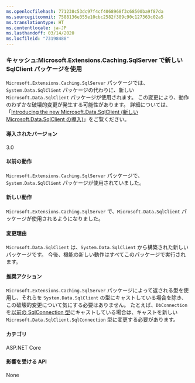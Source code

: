 ```yaml
---
ms.openlocfilehash: 771238c53dc97f4cf4068968f3c68500ba9f87da
ms.sourcegitcommit: 7588136e355e10cbc2582f389c90c127363c02a5
ms.translationtype: HT
ms.contentlocale: ja-JP
ms.lasthandoff: 03/14/2020
ms.locfileid: "73198488"
---
```

### <a name="caching-microsoftextensionscachingsqlserver-uses-new-sqlclient-package"></a>キャッシュ:Microsoft.Extensions.Caching.SqlServer で新しい SqlClient パッケージを使用

`Microsoft.Extensions.Caching.SqlServer` パッケージでは、`System.Data.SqlClient` パッケージの代わりに、新しい `Microsoft.Data.SqlClient` パッケージが使用されます。 この変更により、動作のわずかな破壊的変更が発生する可能性があります。 詳細については、「[Introducing the new Microsoft.Data.SqlClient (新しい Microsoft.Data.SqlClient の導入)](https://devblogs.microsoft.com/dotnet/introducing-the-new-microsoftdatasqlclient/)」をご覧ください。

#### <a name="version-introduced"></a>導入されたバージョン

3.0

#### <a name="old-behavior"></a>以前の動作

`Microsoft.Extensions.Caching.SqlServer` パッケージで、`System.Data.SqlClient` パッケージが使用されていました。

#### <a name="new-behavior"></a>新しい動作

`Microsoft.Extensions.Caching.SqlServer` で、`Microsoft.Data.SqlClient` パッケージが使用されるようになりました。

#### <a name="reason-for-change"></a>変更理由

`Microsoft.Data.SqlClient` は、`System.Data.SqlClient` から構築された新しいパッケージです。 今後、機能の新しい動作はすべてこのパッケージで実行されます。

#### <a name="recommended-action"></a>推奨アクション

`Microsoft.Extensions.Caching.SqlServer` パッケージによって返される型を使用し、それらを `System.Data.SqlClient` の型にキャストしている場合を除き、この破壊的変更について気にする必要はありません。 たとえば、`DbConnection` を[以前の SqlConnection 型](xref:System.Data.SqlClient.SqlConnection)にキャストしている場合は、キャストを新しい `Microsoft.Data.SqlClient.SqlConnection` 型に変更する必要があります。

#### <a name="category"></a>カテゴリ

ASP.NET Core

#### <a name="affected-apis"></a>影響を受ける API

None

<!-- 

#### Affected APIs

Not detectable via API analysis

-->
